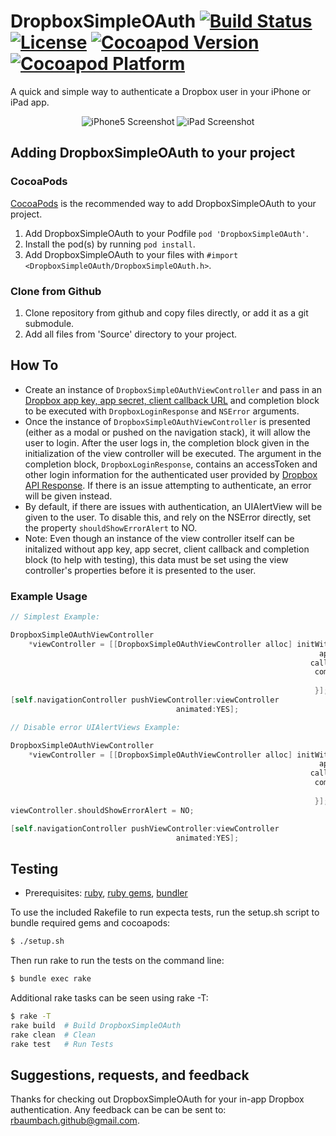 # DropboxSimpleOAuth [![Build Status](https://travis-ci.org/rbaumbach/DropboxSimpleOAuth.svg?branch=master)](https://travis-ci.org/rbaumbach/DropboxSimpleOAuth) [![License](http://b.repl.ca/v1/License-MIT-blue.png)](https://github.com/rbaumbach/DropboxSimpleOAuth/blob/master/MIT.LICENSE) [![Cocoapod Version](http://img.shields.io/badge/pod-v0.1.0-blue.svg)](http://cocoapods.org/?q=DropboxSimpleOAuth) [![Cocoapod Platform](http://img.shields.io/badge/platform-iOS-blue.svg)](http://cocoapods.org/?q=DropboxSimpleOAuth)

A quick and simple way to authenticate a Dropbox user in your iPhone or iPad app.

<p align="center">
   <img src="https://github.com/rbaumbach/DropboxSimpleOAuth/blob/master/iPhone5Screenshot.jpg?raw=true" alt="iPhone5 Screenshot"/>
   <img src="https://github.com/rbaumbach/DropboxSimpleOAuth/blob/master/iPadScreenshot.jpg?raw=true" alt="iPad Screenshot"/>
</p>

## Adding DropboxSimpleOAuth to your project

### CocoaPods

[CocoaPods](http://cocoapods.org) is the recommended way to add DropboxSimpleOAuth to your project.

1.  Add DropboxSimpleOAuth to your Podfile `pod 'DropboxSimpleOAuth'`.
2.  Install the pod(s) by running `pod install`.
3.  Add DropboxSimpleOAuth to your files with `#import <DropboxSimpleOAuth/DropboxSimpleOAuth.h>`.

### Clone from Github

1.  Clone repository from github and copy files directly, or add it as a git submodule.
2.  Add all files from 'Source' directory to your project.

## How To

* Create an instance of `DropboxSimpleOAuthViewController` and pass in an [Dropbox app key, app secret, client callback URL](https://www.dropbox.com/developers) and completion block to be executed with `DropboxLoginResponse` and `NSError` arguments.
* Once the instance of `DropboxSimpleOAuthViewController` is presented (either as a modal or pushed on the navigation stack), it will allow the user to login.  After the user logs in, the completion block given in the initialization of the view controller will be executed.  The argument in the completion block, `DropboxLoginResponse`, contains an accessToken and other login information for the authenticated user provided by [Dropbox API Response](https://www.dropbox.com/developers/core/docs#oa2-token).  If there is an issue attempting to authenticate, an error will be given instead.
* By default, if there are issues with authentication, an UIAlertView will be given to the user.  To disable this, and rely on the NSError directly, set the property `shouldShowErrorAlert` to NO.
* Note: Even though an instance of the view controller itself can be initalized without app key, app secret, client callback and completion block (to help with testing), this data must be set using the view controller's properties before it is presented to the user.

### Example Usage

```objective-c
// Simplest Example:

DropboxSimpleOAuthViewController
    *viewController = [[DropboxSimpleOAuthViewController alloc] initWithAppKey:@"123I_am_a_client_id_567890"
                                                                     appSecret:@"shhhhhh, I'm a secret"
                                                                   callbackURL:[NSURL URLWithString:@"http://your.fancy.site"]
                                                                    completion:^(DropboxLoginResponse *response, NSError *error) {
                                                                        NSLog(@"My Access Token is: %@", response.accessToken);
                                                                    }];
[self.navigationController pushViewController:viewController
                                     animated:YES];

// Disable error UIAlertViews Example:

DropboxSimpleOAuthViewController
    *viewController = [[DropboxSimpleOAuthViewController alloc] initWithAppKey:@"123I_am_a_client_id_567890"
                                                                     appSecret:@"shhhhhh, I'm a secret"
                                                                   callbackURL:[NSURL URLWithString:@"http://your.fancy.site"]
                                                                    completion:^(DropboxLoginResponse *response, NSError *error) {
                                                                        NSLog(@"My OAuth Token is: %@", response.accessToken);
                                                                    }];
viewController.shouldShowErrorAlert = NO;

[self.navigationController pushViewController:viewController
                                     animated:YES];
```

## Testing

* Prerequisites: [ruby](https://github.com/sstephenson/rbenv), [ruby gems](https://rubygems.org/pages/download), [bundler](http://bundler.io)

To use the included Rakefile to run expecta tests, run the setup.sh script to bundle required gems and cocoapods:

```bash
$ ./setup.sh
```

Then run rake to run the tests on the command line:

```bash
$ bundle exec rake
```

Additional rake tasks can be seen using rake -T:

```bash
$ rake -T
rake build  # Build DropboxSimpleOAuth
rake clean  # Clean
rake test   # Run Tests
```

## Suggestions, requests, and feedback

Thanks for checking out DropboxSimpleOAuth for your in-app Dropbox authentication.  Any feedback can be
can be sent to: rbaumbach.github@gmail.com.
